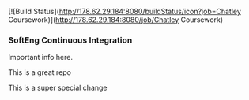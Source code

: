[![Build Status](http://178.62.29.184:8080/buildStatus/icon?job=Chatley Coursework)](http://178.62.29.184:8080/job/Chatley Coursework)

### SoftEng Continuous Integration

Important info here.

This is a great repo

This is a super special change
